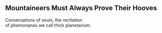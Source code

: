 Mountaineers Must Always Prove Their Hooves
-------------------------------------------
Conversations of souls, the recitation  
of phemonanas we call thick planetarium.  
